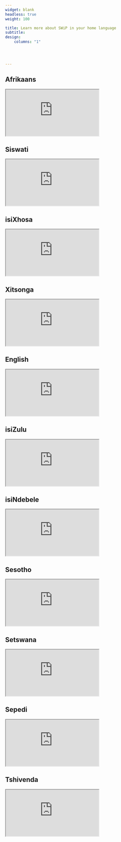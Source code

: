 ```yaml
---
widget: blank
headless: true
weight: 100

title: Learn more about SWiP in your home language
subtitle: 
design:
    columns: "1"
      



---
```

<div class="row">
    <div class="col-sm-4">
      <h2> Afrikaans </h2>
      <iframe src="https://drive.google.com/file/d/1yfJW8gn6DBGT5fME9vZJYB2cuEneQch8/preview"  allow="autoplay"></iframe>
    </div>
    <div class="col-sm-4">
      <h2> Siswati </h2>
      <iframe src="https://drive.google.com/file/d/1_5FiQZouzmF7GVCoc4S_jnDsMk0cbNkb/preview"  allow="autoplay"></iframe>    
    </div>
    <div class="col-sm-4">
      <h2> isiXhosa </h2>
      <iframe src="https://drive.google.com/file/d/1MvDKgmLDDnzVbhLZQuc1SdJcXUxfi7ir/preview"  allow="autoplay"></iframe>
    </div>
</div>

<div class="row">
    <div class="col-sm-4">
      <h2> Xitsonga </h2>
      <iframe src="https://drive.google.com/file/d/1QQ0LjFTVvLJ3ktcPYfonnCU53et0U-sh/preview"  allow="autoplay"></iframe>
    </div>
    <div class="col-sm-4">
      <h2> English </h2>
      <iframe src="https://drive.google.com/file/d/1vCRhXQJ6Fy5MwHcvYj_Ai1Wm6cfwbcYa/preview"  allow="autoplay"></iframe>    
    </div>
    <div class="col-sm-4">
      <h2> isiZulu </h2>
      <iframe src="https://drive.google.com/file/d/109Ez9aHJZpzeKMv5VhHDwRmW6t_JieBW/preview"  allow="autoplay"></iframe>
    </div>
</div>

<div class="row">
    <div class="col-sm-4">
      <h2> isiNdebele </h2>
      <iframe src="https://drive.google.com/file/d/1BejyEmuLo6suIA0-m-YcHORRon7QqFZb/preview"  allow="autoplay"></iframe>
    </div>
    <div class="col-sm-4">
      <h2> Sesotho </h2>
      <iframe src="https://drive.google.com/file/d/1wP3N7dGpdk2w1j2Y6A_7Cmyk8698179k/preview"  allow="autoplay"></iframe>    
    </div>
    <div class="col-sm-4">
      <h2> Setswana </h2>
      <iframe src="https://drive.google.com/file/d/1OwmEbyJh2Ll2BNimTj8QjeFTNNt75J9_/preview"  allow="autoplay"></iframe>
    </div>
</div>

<div class="row">
    <div class="col-sm-4">
      <h2> Sepedi </h2>
      <iframe src="https://drive.google.com/file/d/16RgwUN4OzXcmnd6QeaQelT2DFWl5hqhd/preview" 
       allow="autoplay"></iframe>    
    </div>
    <div class="col-sm-4">
      <h2> Tshivenda </h2>
      <iframe src="https://drive.google.com/file/d/1p5ST69TOjYrhn8EcJcrihayrTtSFoBA1/preview" 
       allow="autoplay"></iframe>    
    </div>    
</div>